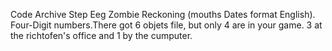 Code Archive Step Eeg Zombie Reckoning (mouths Dates format English). Four-Digit numbers.There got 6 objets file, but only 4 are in your game. 3 at the richtofen's office and 1 by the cumputer.
